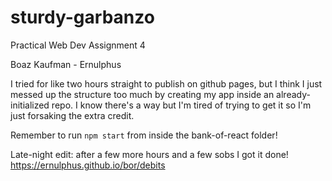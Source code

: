 # sturdy-garbanzo
Practical Web Dev Assignment 4

Boaz Kaufman - Ernulphus

I tried for like two hours straight to publish on github pages, but I think I just messed up the structure too much by creating my app inside an already-initialized repo. I know there's a way but I'm tired of trying to get it so I'm just forsaking the extra credit.

Remember to run `npm start` from inside the bank-of-react folder!

Late-night edit: after a few more hours and a few sobs I got it done! https://ernulphus.github.io/bor/debits
